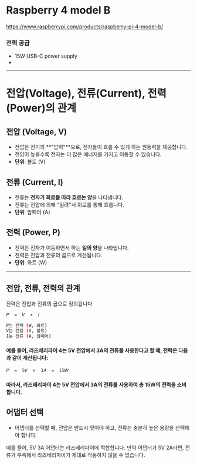 # Raspberry 4 model B

https://www.raspberrypi.com/products/raspberry-pi-4-model-b/


### 전력 공급
- 15W USB-C power supply
- 
---
# 전압(Voltage), 전류(Current), 전력(Power)의 관계

## 전압 (Voltage, V)

- 전압은 전기의 **"압력"**으로, 전자들이 흐를 수 있게 하는 원동력을 제공합니다.
- 전압이 높을수록 전자는 더 많은 에너지를 가지고 이동할 수 있습니다.
- **단위**: 볼트 (V)

## 전류 (Current, I)

- 전류는 **전자가 회로를 따라 흐르는 양**을 나타냅니다.
- 전류는 전압에 의해 "밀려"서 회로를 통해 흐릅니다.
- **단위**: 암페어 (A)

## 전력 (Power, P)

- 전력은 전자가 이동하면서 하는 **일의 양**을 나타냅니다.
- 전력은 전압과 전류의 곱으로 계산됩니다.
- **단위**: 와트 (W)

---

## 전압, 전류, 전력의 관계
전력은 전압과 전류의 곱으로 정의됩니다

```bash
𝑃  =  𝑉  ×  𝐼

P는 전력 (W, 와트)
V는 전압 (V, 볼트)
I는 전류 (A, 암페어)
```

#### 예를 들어, 라즈베리파이 4는 5V 전압에서 3A의 전류를 사용한다고 할 때, 전력은 다음과 같이 계산됩니다:
```bash
𝑃  =  5𝑉  ×  3𝐴  =  15𝑊
```
#### 따라서, 라즈베리파이 4는 5V 전압에서 3A의 전류를 사용하여 총 15W의 전력을 소비합니다.

## 어댑터 선택
- 어댑터를 선택할 때, 전압은 반드시 맞아야 하고, 전류는 충분히 높은 용량을 선택해야 합니다.

예를 들어, 5V 3A 어댑터는 라즈베리파이에 적합합니다.
만약 어댑터가 5V 2A라면, 전류가 부족해서 라즈베리파이가 제대로 작동하지 않을 수 있습니다.
